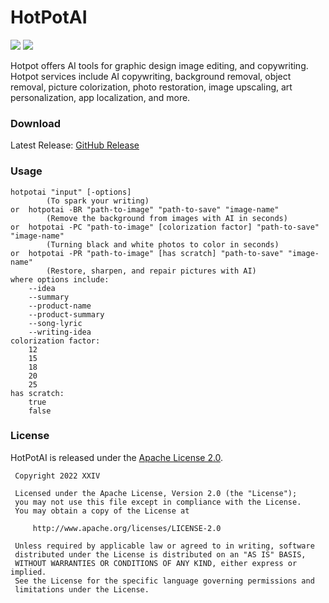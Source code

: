 # HotPotAI

[![](https://img.shields.io/github/v/tag/thechampagne/hotpotai-cli?label=version)](https://github.com/thechampagne/hotpotai-cli/releases/latest) [![](https://img.shields.io/github/license/thechampagne/hotpotai-cli)](https://github.com/thechampagne/hotpotai-cli/blob/main/LICENSE)

Hotpot offers AI tools for graphic design image editing, and copywriting. Hotpot services include AI copywriting, background removal, object removal, picture colorization, photo restoration, image upscaling, art personalization, app localization, and more.

### Download

Latest Release: [GitHub Release](https://github.com/thechampagne/hotpotai-cli/releases/latest)

### Usage

```
hotpotai "input" [-options]
        (To spark your writing)
or  hotpotai -BR "path-to-image" "path-to-save" "image-name"
        (Remove the background from images with AI in seconds)
or  hotpotai -PC "path-to-image" [colorization factor] "path-to-save" "image-name"
        (Turning black and white photos to color in seconds)
or  hotpotai -PR "path-to-image" [has scratch] "path-to-save" "image-name"
        (Restore, sharpen, and repair pictures with AI)
where options include:
    --idea
    --summary
    --product-name
    --product-summary
    --song-lyric
    --writing-idea
colorization factor:
    12
    15
    18
    20
    25
has scratch:
    true
    false
```

### License

HotPotAI is released under the [Apache License 2.0](https://github.com/thechampagne/hotpotai-cli/blob/main/LICENSE).

```
 Copyright 2022 XXIV

 Licensed under the Apache License, Version 2.0 (the "License");
 you may not use this file except in compliance with the License.
 You may obtain a copy of the License at

     http://www.apache.org/licenses/LICENSE-2.0

 Unless required by applicable law or agreed to in writing, software
 distributed under the License is distributed on an "AS IS" BASIS,
 WITHOUT WARRANTIES OR CONDITIONS OF ANY KIND, either express or implied.
 See the License for the specific language governing permissions and
 limitations under the License.
```